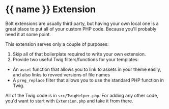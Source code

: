 # {{ name }} Extension

Bolt extensions are usually third party, but having your own local one is a great place to put all of your custom PHP code. Because you'll probably need it at some point.

This extension serves only a couple of purposes:

1. Skip all of that boilerplate required to write your own extension.
2. Provide two useful Twig filters/functions for your templates:
 - An `asset` function that allows you to link to assets in your theme easily, and also links to revved versions of file names
 - A `preg_replace` filter that allows you to use the standard PHP function in Twig.

All of the Twig code is in `src/TwigHelper.php`. For adding any other code, you'd want to start with `Extension.php` and take it from there.

